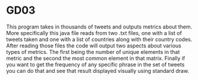 # GD03
This program takes in thousands of tweets and outputs metrics about them. More specifically this java file reads from two .txt files, one with a list of tweets taken and one with a list of countries along with their country codes. After reading those files the code will output two aspects about various types of metrics. The first being the number of unique elements in that metric and the second the most common element in that matrix. Finally if you want to get the frequency of any specific phrase in the set of tweets you can do that and see that result displayed visually using standard draw. 
